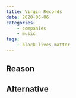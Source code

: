 ```yaml
---
title: Virgin Records
date: 2020-06-06
categories:
    - companies
    - music
tags:
    - black-lives-matter
---
```


## Reason


## Alternative

